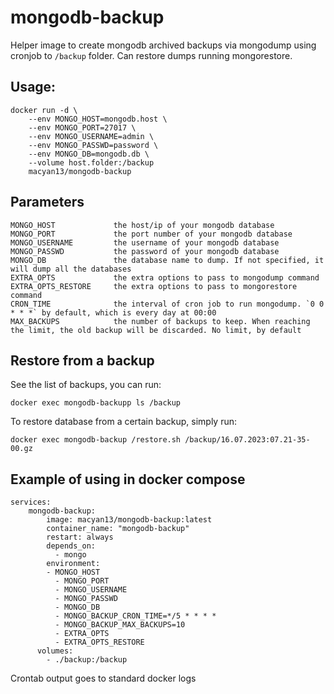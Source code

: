 # mongodb-backup

Helper image to create mongodb archived backups via mongodump using cronjob to `/backup` folder. Can restore dumps running mongorestore.

## Usage:

    docker run -d \
        --env MONGO_HOST=mongodb.host \
        --env MONGO_PORT=27017 \
        --env MONGO_USERNAME=admin \
        --env MONGO_PASSWD=password \
        --env MONGO_DB=mongodb.db \
        --volume host.folder:/backup
        macyan13/mongodb-backup

## Parameters

    MONGO_HOST             the host/ip of your mongodb database
    MONGO_PORT             the port number of your mongodb database
    MONGO_USERNAME         the username of your mongodb database
    MONGO_PASSWD           the password of your mongodb database
    MONGO_DB               the database name to dump. If not specified, it will dump all the databases
    EXTRA_OPTS             the extra options to pass to mongodump command
    EXTRA_OPTS_RESTORE     the extra options to pass to mongorestore command
    CRON_TIME              the interval of cron job to run mongodump. `0 0 * * *` by default, which is every day at 00:00
    MAX_BACKUPS            the number of backups to keep. When reaching the limit, the old backup will be discarded. No limit, by default

## Restore from a backup

See the list of backups, you can run:

    docker exec mongodb-backupp ls /backup

To restore database from a certain backup, simply run:

    docker exec mongodb-backup /restore.sh /backup/16.07.2023:07.21-35-00.gz

## Example of using in docker compose

    services:
        mongodb-backup:
            image: macyan13/mongodb-backup:latest
            container_name: "mongodb-backup"
            restart: always
            depends_on:
              - mongo
            environment:
            - MONGO_HOST
              - MONGO_PORT
              - MONGO_USERNAME
              - MONGO_PASSWD
              - MONGO_DB
              - MONGO_BACKUP_CRON_TIME=*/5 * * * *
              - MONGO_BACKUP_MAX_BACKUPS=10
              - EXTRA_OPTS
              - EXTRA_OPTS_RESTORE
          volumes:
            - ./backup:/backup

Crontab output goes to standard docker logs
